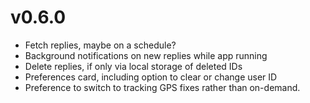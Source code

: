 # v0.6.0

* Fetch replies, maybe on a schedule?
* Background notifications on new replies while app running
* Delete replies, if only via local storage of deleted IDs
* Preferences card, including option to clear or change user ID
* Preference to switch to tracking GPS fixes rather than on-demand.
